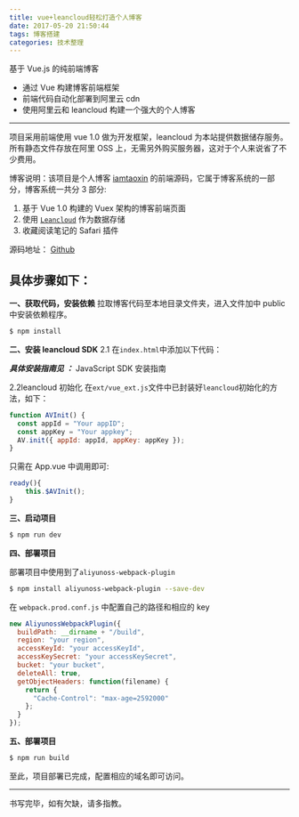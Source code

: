 ```yaml
---
title: vue+leancloud轻松打造个人博客
date: 2017-05-20 21:50:44
tags: 博客搭建
categories: 技术整理
---
```


基于 Vue.js 的纯前端博客

- 通过 Vue 构建博客前端框架
- 前端代码自动化部署到阿里云 cdn
- 使用阿里云和 leancloud 构建一个强大的个人博客

---

项目采用前端使用 vue 1.0 做为开发框架，leancloud 为本站提供数据储存服务。所有静态文件存放在阿里 OSS 上，无需另外购买服务器，这对于个人来说省了不少费用。

博客说明：该项目是个人博客 [iamtaoxin](http://blog.iamtaoxin.com) 的前端源码，它属于博客系统的一部分，博客系统一共分 3 部分:

1. 基于 Vue 1.0 构建的 Vuex 架构的博客前端页面
2. 使用 [`Leancloud`](http://leancloud.cn) 作为数据存储
3. 收藏阅读笔记的 Safari 插件

源码地址： [Github](https://github.com/taosin/ixinyi_admin)

## 具体步骤如下：

**一、获取代码，安装依赖**
拉取博客代码至本地目录文件夹，进入文件加中 public 中安装依赖程序。

```bash
$ npm install
```

**二、安装 leancloud SDK**
2.1 在`index.html`中添加以下代码：

<!-- 存储服务 -->
<script src="//cdn1.lncld.net/static/js/2.1.4/av-min.js"></script>

**_具体安装指南见 ：_**
JavaScript SDK 安装指南

2.2leancloud 初始化
在`ext/vue_ext.js`文件中已封装好`leancloud`初始化的方法，如下：

```javascript
function AVInit() {
  const appId = "Your appID";
  const appKey = "Your appkey";
  AV.init({ appId: appId, appKey: appKey });
}
```

只需在 App.vue 中调用即可:

```javascript
ready(){
    this.$AVInit();
}
```

**三、启动项目**

```bash
$ npm run dev
```

**四、部署项目**

部署项目中使用到了`aliyunoss-webpack-plugin`

```bash
$ npm install aliyunoss-webpack-plugin --save-dev
```

在 `webpack.prod.conf.js` 中配置自己的路径和相应的 key

```javascript
new AliyunossWebpackPlugin({
  buildPath: __dirname + "/build",
  region: "your region",
  accessKeyId: "your accessKeyId",
  accessKeySecret: "your accessKeySecret",
  bucket: "your bucket",
  deleteAll: true,
  getObjectHeaders: function(filename) {
    return {
      "Cache-Control": "max-age=2592000"
    };
  }
});
```

**五、部署项目**

```bash
$ npm run build
```

至此，项目部署已完成，配置相应的域名即可访问。

---

书写完毕，如有欠缺，请多指教。
